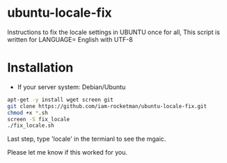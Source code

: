 # ubuntu-locale-fix

Instructions to fix the locale settings in UBUNTU once for all,
This script is written for LANGUAGE= English with UTF-8

Installation
============
- If your server system: Debian/Ubuntu
```bash
apt-get -y install wget screen git
git clone https://github.com/iam-rocketman/ubuntu-locale-fix.git
chmod +x *.sh
screen -S fix_locale
./fix_locale.sh
```

Last step, type 'locale' in the termianl to see the mgaic.

Please let me know if this worked for you.
